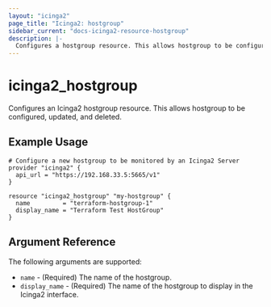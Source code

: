 ```yaml
---
layout: "icinga2"
page_title: "Icinga2: hostgroup"
sidebar_current: "docs-icinga2-resource-hostgroup"
description: |-
  Configures a hostgroup resource. This allows hostgroup to be configured, updated and deleted.
---
```


# icinga2\_hostgroup

Configures an Icinga2 hostgroup resource. This allows hostgroup to be configured, updated,
and deleted.

## Example Usage

```
# Configure a new hostgroup to be monitored by an Icinga2 Server
provider "icinga2" {
  api_url = "https://192.168.33.5:5665/v1"
}

resource "icinga2_hostgroup" "my-hostgroup" {
  name         = "terraform-hostgroup-1"
  display_name = "Terraform Test HostGroup"
}
```

## Argument Reference

The following arguments are supported:

* `name` - (Required) The name of the hostgroup.
* `display_name` - (Required) The name of the hostgroup to display in the Icinga2 interface.

